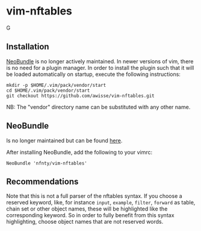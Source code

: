 # vim-nftables
G
## Installation


[NeoBundle](#neobundle) is no longer actively maintained. In newer versions of vim, there 
is no need for a plugin manager. In order to install the plugin such that it
will be loaded automatically on startup, execute the following instructions:

```
mkdir -p $HOME/.vim/pack/vendor/start
cd $HOME/.vim/pack/vendor/start
git checkout https://github.com/awisse/vim-nftables.git
```

NB: The "vendor" directory name can be substituted with any other name.

## NeoBundle

Is no longer maintained but can be found [here](https://github.com/Shougo/neobundle.vim).

After installing NeoBundle, add the following to your vimrc:

```vim
NeoBundle 'nfnty/vim-nftables'
```

## Recommendations

Note that this is not a full parser of the nftables syntax. If you choose a reserved keyword, like, 
for instance `input`, `example`, `filter`, `forward` as table, chain 
set or other object names, these will be highlighted like the corresponding keyword. So in order to fully benefit from this syntax 
highlighting, choose object names that are not reserved words. 
